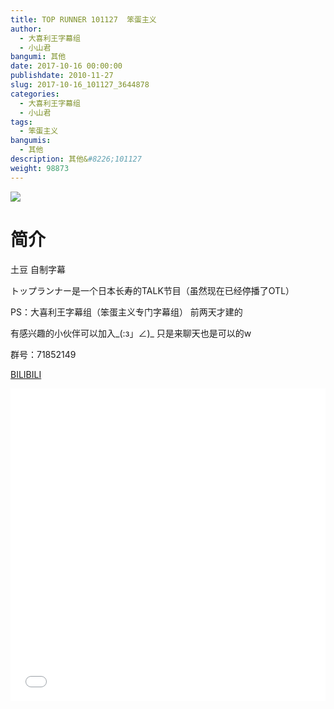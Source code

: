 ```yaml
---
title: TOP RUNNER 101127  笨蛋主义
author: 
  - 大喜利王字幕组
  - 小山君
bangumi: 其他
date: 2017-10-16 00:00:00
publishdate: 2010-11-27
slug: 2017-10-16_101127_3644878
categories: 
  - 大喜利王字幕组
  - 小山君
tags: 
  - 笨蛋主义
bangumis: 
  - 其他
description: 其他&#8226;101127
weight: 98873
---
```


![](https://i.imgur.com/VHhLs3w.png)

# 简介  
土豆 自制字幕 


トップランナー是一个日本长寿的TALK节目（虽然现在已经停播了OTL）


PS：大喜利王字幕组（笨蛋主义专门字幕组） 前两天才建的 


有感兴趣的小伙伴可以加入_(:з」∠)_  只是来聊天也是可以的w


群号：71852149







  [BILIBILI](https://www.bilibili.com/video/av3644878/)


<div class="vcontainer">  <iframe class='video' src="//www.bilibili.com/html/html5player.html?cid=5830686&aid=3644878" width="100%" height="500" frameborder="0" allowfullscreen="allowfullscreen"></iframe></div>
